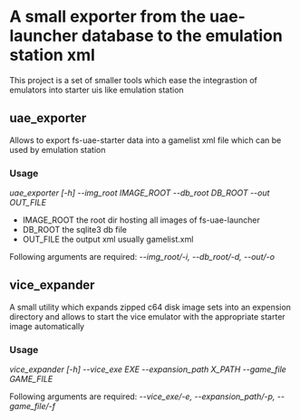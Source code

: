 # A small exporter from the uae-launcher database to the emulation station xml

This project is a set of smaller tools which ease the integrastion of emulators into
starter uis like emulation station

## uae_exporter

Allows to export fs-uae-starter data into a gamelist xml file which can be used by emulation station

### Usage

*uae_exporter [-h] --img_root IMAGE_ROOT --db_root DB_ROOT --out OUT_FILE*

* IMAGE_ROOT the root dir hosting all images of fs-uae-launcher
* DB_ROOT the sqlite3 db file
* OUT_FILE the output xml usually gamelist.xml

Following arguments are required: *--img_root/-i, --db_root/-d, --out/-o*

## vice_expander

A small utility which expands zipped c64 disk image sets into an expension directory
and allows to start the vice emulator with the appropriate starter image automatically

### Usage
*vice_expander [-h] --vice_exe EXE --expansion_path X_PATH --game_file GAME_FILE*

Following arguments are required: *--vice_exe/-e, --expansion_path/-p, --game_file/-f*


